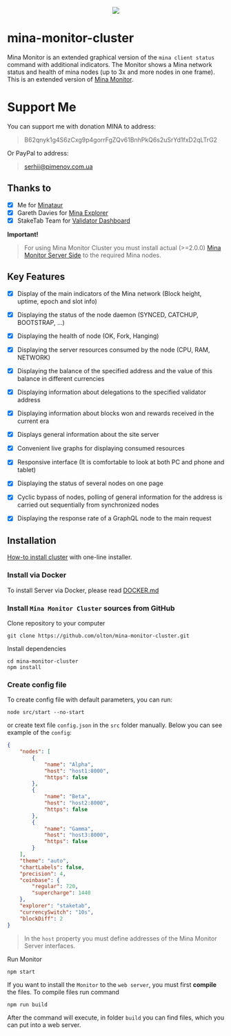<p align="center">
    <img src="https://pimenov.com.ua/assets/project-images/mina-monitor-cluster-banner.jpg">
</p>  
  
# mina-monitor-cluster
Mina Monitor is an extended graphical version of the `mina client status` command with additional indicators.
The Monitor shows a Mina network status and health of mina nodes (up to 3x and more nodes in one frame).
This is an extended version of [Mina Monitor](https://github.com/olton/mina-node-monitor).

# Support Me
You can support me with donation MINA to address:
> B62qnyk1g4S6zCxg9p4gorrFgZQv61BnhPkQ6s2uSrYd1fxD2qLTrG2

Or PayPal to address:
> serhii@pimenov.com.ua

## Thanks to 
+ [x] Me for [Minataur](https://minataur.net/)
+ [x] Gareth Davies for [Mina Explorer](https://minaexplorer.com/)
+ [x] StakeTab Team for [Validator Dashboard](https://mina.staketab.com//)

**Important!**
> For using Mina Monitor Cluster you must install actual (>=2.0.0) [Mina Monitor Server Side](https://github.com/olton/mina-node-monitor) to the required Mina nodes.


## Key Features

- [x] Display of the main indicators of the Mina network (Block height, uptime, epoch and slot info)
- [x] Displaying the status of the node daemon (SYNCED, CATCHUP, BOOTSTRAP, ...)
- [x] Displaying the health of node (OK, Fork, Hanging)
- [x] Displaying the server resources consumed by the node (CPU, RAM, NETWORK)
- [x] Displaying the balance of the specified address and the value of this balance in different currencies
- [x] Displaying information about delegations to the specified validator address
- [x] Displaying information about blocks won and rewards received in the current era
- [x] Displays general information about the site server
- [x] Convenient live graphs for displaying consumed resources
- [x] Responsive interface (It is comfortable to look at both PC and phone and tablet)
- [x] Displaying the status of several nodes on one page
- [x] Cyclic bypass of nodes, polling of general information for the address is carried out sequentially from synchronized nodes
- [x] Displaying the response rate of a GraphQL node to the main request


## Installation

[How-to install cluster](https://github.com/olton/scripts/tree/master/mina/monitor/cluster) with one-line installer.

### Install via Docker

To install Server via Docker, please read [DOCKER.md](DOCKER.md)

### Install `Mina Monitor Cluster` sources from GitHub

Clone repository to your computer
```shell
git clone https://github.com/olton/mina-monitor-cluster.git
``` 

Install dependencies
```shell
cd mina-monitor-cluster
npm install
```

### Create config file
To create config file with default parameters, you can run:
```shell
node src/start --no-start
```

or create text file `config.json` in the `src` folder manually. Below you can see example of the `config`:
```json
{
    "nodes": [
        {
            "name": "Alpha",
            "host": "host1:8000",
            "https": false
        },
        {
            "name": "Beta",
            "host": "host2:8000",
            "https": false
        },
        {
            "name": "Gamma",
            "host": "host3:8000",
            "https": false
        }
    ],
    "theme": "auto",
    "chartLabels": false,
    "precision": 4,
    "coinbase": {
        "regular": 720,
        "supercharge": 1440
    },
    "explorer": "staketab",
    "currencySwitch": "10s",
    "blockDiff": 2
}
```

> In the `host` property you must define addresses of the Mina Monitor Server interfaces.

Run Monitor
```shell
npm start
```

If you want to install the `Monitor` to the `web server`, you must first **compile** the files.
To compile files run command
```shell
npm run build
```

After the command will execute, in folder `build` you can find files, which you can put into a web server.